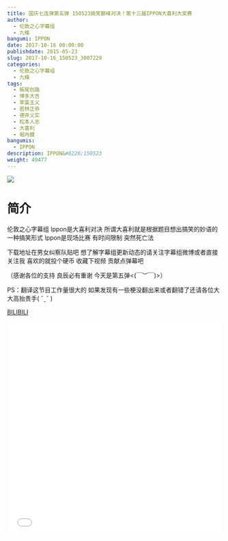 ```yaml
---
title: 国庆七连弹第五弹 150523搞笑巅峰对决！第十三届IPPON大喜利大奖赛
author: 
  - 伦敦之心字幕组
  - 九條
bangumi: IPPON
date: 2017-10-16 00:00:00
publishdate: 2015-05-23
slug: 2017-10-16_150523_3007229
categories: 
  - 伦敦之心字幕组
  - 九條
tags: 
  - 板尾创路
  - 博多大吉
  - 笨蛋主义
  - 若林正恭
  - 德井义实
  - 松本人志
  - 大喜利
  - 堀內健
bangumis: 
  - IPPON
description: IPPON&#8226;150523
weight: 49477
---
```


![](https://i.imgur.com/HwHHcIe.jpg)

# 简介  
伦敦之心字幕组  Ippon是大喜利对决 所谓大喜利就是根据题目想出搞笑的妙语的一种搞笑形式 Ippon是现场比赛 有时间限制 突然死亡法 


 下载地址在男女纠察队贴吧 想了解字幕组更新动态的请关注字幕组微博或者直接关注我 喜欢的就投个硬币 收藏下视频 贡献点弹幕吧


（感谢各位的支持 良辰必有重谢 今天是第五弹&lt;(￣︶￣)&gt;）


PS：翻译这节目工作量很大的 如果发现有一些梗没翻出来或者翻错了还请各位大大高抬贵手( ˇˍˇ )

  [BILIBILI](https://www.bilibili.com/video/av3007229/)


<div class="vcontainer">  <iframe class='video' src="//www.bilibili.com/blackboard/player.html?aid=3007229" width="100%" height="500" frameborder="0" allowfullscreen="allowfullscreen"></iframe></div>
